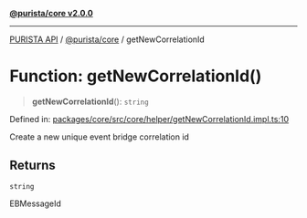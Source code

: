 [**@purista/core v2.0.0**](../README.md)

***

[PURISTA API](../../../packages.md) / [@purista/core](../README.md) / getNewCorrelationId

# Function: getNewCorrelationId()

> **getNewCorrelationId**(): `string`

Defined in: [packages/core/src/core/helper/getNewCorrelationId.impl.ts:10](https://github.com/puristajs/purista/blob/master/packages/core/src/core/helper/getNewCorrelationId.impl.ts#L10)

Create a new unique event bridge correlation id

## Returns

`string`

EBMessageId
